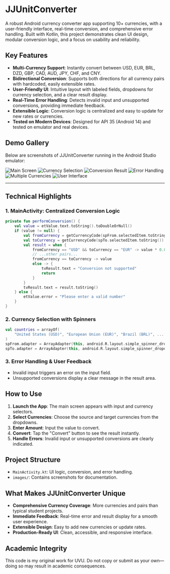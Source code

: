 
# JJUnitConverter

A robust Android currency converter app supporting 10+ currencies, with a user-friendly interface, real-time conversion, and comprehensive error handling. Built with Kotlin, this project demonstrates clean UI design, modular conversion logic, and a focus on usability and reliability.

## Key Features

- **Multi-Currency Support**: Instantly convert between USD, EUR, BRL, DZD, GBP, CAD, AUD, JPY, CHF, and CNY.
- **Bidirectional Conversion**: Supports both directions for all currency pairs with hardcoded, easily extensible rates.
- **User-Friendly UI**: Intuitive layout with labeled fields, dropdowns for currency selection, and a clear result display.
- **Real-Time Error Handling**: Detects invalid input and unsupported conversions, providing immediate feedback.
- **Extensible Logic**: Conversion logic is centralized and easy to update for new rates or currencies.
- **Tested on Modern Devices**: Designed for API 35 (Android 14) and tested on emulator and real devices.

## Demo Gallery

Below are screenshots of JJUnitConverter running in the Android Studio emulator:

![Main Screen](images/img-1.png)
![Currency Selection](images/img-2.png)
![Conversion Result](images/img-3.png)
![Error Handling](images/img-4.png)
![Multiple Currencies](images/img-5.png)
![User Interface](images/img-6.png)

---

## Technical Highlights

### 1. MainActivity: Centralized Conversion Logic
```kotlin
private fun performConversion() {
	val value = etValue.text.toString().toDoubleOrNull()
	if (value != null) {
		val fromCurrency = getCurrencyCode(spFrom.selectedItem.toString())
		val toCurrency = getCurrencyCode(spTo.selectedItem.toString())
		val result = when {
			fromCurrency == "USD" && toCurrency == "EUR" -> value * 0.85
			// ...other pairs...
			fromCurrency == toCurrency -> value
			else -> {
				tvResult.text = "Conversion not supported"
				return
			}
		}
		tvResult.text = result.toString()
	} else {
		etValue.error = "Please enter a valid number"
	}
}
```

### 2. Currency Selection with Spinners
```kotlin
val countries = arrayOf(
	"United States (USD)", "European Union (EUR)", "Brazil (BRL)", ...
)
spFrom.adapter = ArrayAdapter(this, android.R.layout.simple_spinner_dropdown_item, countries)
spTo.adapter = ArrayAdapter(this, android.R.layout.simple_spinner_dropdown_item, countries)
```

### 3. Error Handling & User Feedback
- Invalid input triggers an error on the input field.
- Unsupported conversions display a clear message in the result area.

## How to Use

1. **Launch the App**: The main screen appears with input and currency selectors.
2. **Select Currencies**: Choose the source and target currencies from the dropdowns.
3. **Enter Amount**: Input the value to convert.
4. **Convert**: Tap the "Convert" button to see the result instantly.
5. **Handle Errors**: Invalid input or unsupported conversions are clearly indicated.

## Project Structure

- `MainActivity.kt`: UI logic, conversion, and error handling.
- `images/`: Contains screenshots for documentation.

## What Makes JJUnitConverter Unique

- **Comprehensive Currency Coverage**: More currencies and pairs than typical student projects.
- **Immediate Feedback**: Real-time error and result display for a smooth user experience.
- **Extensible Design**: Easy to add new currencies or update rates.
- **Production-Ready UI**: Clean, accessible, and responsive interface.

## Academic Integrity

This code is my original work for UVU. Do not copy or submit as your own—doing so may result in academic consequences.
